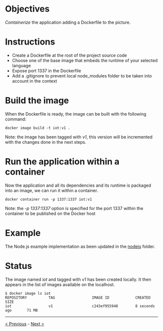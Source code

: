 # Objectives

*Containerize* the application adding a Dockerfile to the picture.

# Instructions

* Create a Dockerfile at the root of the project source code
* Choose one of the base image that embeds the runtime of your selected language
* Expose port 1337 in the Dockerfile
* Add a .gitignore to prevent local node_modules folder to be taken into account in the context

# Build the image

When the Dockerfile is ready, the image can be built with the following command:

````
docker image build -t iot:v1 .
````

Note: the image has been tagged with *v1*, this version will be incremented with the changes done in the next steps.

# Run the application within a container

Now the application and all its dependencies and its runtime is packaged into an image, we can run it within a container.

````
docker container run -p 1337:1337 iot:v1
````

Note: the *-p 1337:1337* option is specified for the port 1337 within the container to be published on the Docker host

# Example

The Node.js example implementation as been updated in the [nodejs](./nodejs) folder.

# Status

The image named *iot* and tagged with *v1* has been created locally. It then appears in the list of images available on the localhost.

````
$ docker image ls iot
REPOSITORY          TAG                 IMAGE ID            CREATED             SIZE
iot                 v1                  c243ef955948        8 seconds ago       71 MB
````

-----
[< Previous](../step1) - [Next >](../step3)
